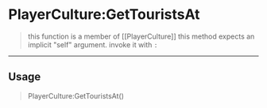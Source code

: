 # PlayerCulture:GetTouristsAt
> this function is a member of [[PlayerCulture]]
> this method expects an implicit "self" argument. invoke it with `:`
-----
## Usage
> PlayerCulture:GetTouristsAt()

